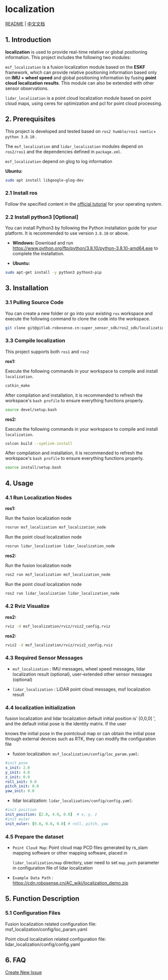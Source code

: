 # localization

[README](README.md) | [中文文档](README_CN.md)

## 1. Introduction
**localization** is used to provide real-time relative or global positioning information. This project includes the following two modules:

`msf_localization` is a fusion localization module based on the **ESKF** framework, which can provide relative positioning information based only on **IMU + wheel speed** and global positioning information by fusing **point cloud localization results**. This module can also be extended with other sensor observations.

`lidar_localization` is a point cloud localization module based on point cloud maps, using ceres for optimization and pcl for point cloud processing.

## 2. Prerequisites

This project is developed and tested based on `ros2 humble/ros1 noetic`+ `python 3.8.10` .

The `msf_localization` and `lidar_localization` modules depend on `ros2/ros1` and the dependencies defined in `package.xml`.

`msf_localization` depend on glog to log information  

**Ubuntu:**
```bash
sudo apt install libgoogle-glog-dev
```

### 2.1 Install ros

Follow the specified content in the [official tutorial](https://fishros.org/doc/ros2/humble/Installation.html) for your operating system.

### 2.2 Install python3 [Optional]

You can install Python3 by following the Python installation guide for your platform. It is recommended to use version `3.8.10` or above.

* **Windows:** Download and run https://www.python.org/ftp/python/3.8.10/python-3.8.10-amd64.exe to complete the installation.

* **Ubuntu:** 
```bash
sudo apt-get install -y python3 python3-pip
```

## 3. Installation

### 3.1 Pulling Source Code

You can create a new folder or go into your existing `ros` workspace and execute the following command to clone the code into the workspace.

```bash
git clone git@gitlab.robosense.cn:super_sensor_sdk/ros2_sdk/localization.git -b main
```

### 3.3 Compile localization

This project supports both `ros1` and `ros2`

**ros1:**

Execute the following commands in your workspace to compile and install `localization`.

```bash
catkin_make
```

After compilation and installation, it is recommended to refresh the workspace's `bash profile` to ensure everything functions properly.

```bash
source devel/setup.bash
```

**ros2:**

Execute the following commands in your workspace to compile and install `localization`.

```bash
colcon build --symlink-install 
```

After compilation and installation, it is recommended to refresh the workspace's `bash profile` to ensure everything functions properly.

```bash
source install/setup.bash
```

## 4. Usage

### 4.1 Run Localization Nodes

**ros1:**

Run the fusion localization node

```bash
rosrun msf_localization msf_localization_node 
```

Run the point cloud localization node

```bash
rosrun lidar_localization lidar_localization_node
```

**ros2:**

Run the fusion localization node

```bash
ros2 run msf_localization msf_localization_node 
```

Run the point cloud localization node
```bash
ros2 run lidar_localization lidar_localization_node
```

### 4.2 Rviz Visualize 

**ros2:**

```bash
rviz -d msf_localization/rviz/rviz2_config.rviz
```

**ros2:**

```bash
rviz2 -d msf_localization/rviz/rviz2_config.rviz
```
### 4.3 Required Sensor Messages

* `msf_localization` : IMU messages, wheel speed messages, lidar localization result (optional), user-extended other sensor messages (optional)

* `lidar_localization` : LiDAR point cloud messages, msf localization result

### 4.4 localization initialization

fusion localization and lidar localization default initial position is' [0,0,0] ', and the default initial pose is the identity matrix. If the user 

knows the initial pose in the pointcloud map or can obtain the initial pose through external devices such as RTK, they can modify the configuration file

* fusion localization: `msf_localization/config/loc_param.yaml`:

```yaml
#init pose
x_init: 2.0
y_init: 4.0
z_init: 0.0
roll_init: 0.0
pitch_init: 0.0
yaw_init: 0.0
```

* lidar localization: `lidar_localization/config/config.yaml`:

```yaml
#init position
init_position: [2.0, 4.0, 0.0]  # x, y, z
#init euler
init_euler: [0.0, 0.0, 0.0] # roll, pitch, yaw
```

### 4.5 Prepare the dataset

* `Point Cloud Map`: Point cloud map PCD files generated by rs_slam mapping software or other mapping software, placed in 

    `lidar_localization/map` directory, user need to set `map_path` parameter in configuration file of lidar localization

* `Example Data Path` : https://cdn.robosense.cn/AC_wiki/localization_demo.zip

## 5. Function Description

### 5.1 Configuration Files

Fusion localization related configuration file: msf_localization/config/loc_param.yaml

Point cloud localization related configuration file: lidar_localization/config/config.yaml

## 6. FAQ

[Create New Issue](http://gitlab.robosense.cn/super_sensor_sdk/ros2_sdk/localization/-/issues/new)
